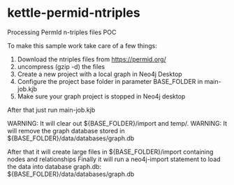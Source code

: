# kettle-permid-ntriples
Processing PermId n-triples files POC

To make this sample work take care of a few things:

1. Download the ntriples files from https://permid.org/
2. uncompress (gzip -d) the files
3. Create a new project with a local graph in Neo4j Desktop
4. Configure the project base folder in parameter BASE_FOLDER in main-job.kjb
5. Make sure your graph project is stopped in Neo4j desktop

After that just run main-job.kjb

WARNING: It will clear out ${BASE_FOLDER}/import and temp/.
WARNING: It will remove the graph database stored in ${BASE_FOLDER}/data/databases/graph.db

After that it will create large files in ${BASE_FOLDER}/import containing nodes and relationships
Finally it will run a neo4j-import statement to load the data into database graph.db: ${BASE_FOLDER}/data/databases/graph.db

